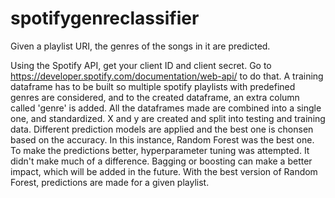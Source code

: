 # spotifygenreclassifier
Given a playlist URI, the genres of the songs in it are predicted.

Using the Spotify API, get your client ID and client secret. Go to https://developer.spotify.com/documentation/web-api/ to do that.
A training dataframe has to be built so multiple spotify playlists with predefined genres are considered, and to the created dataframe, an extra column called 'genre' is added.
All the dataframes made are combined into a single one, and standardized. X and y are created and split into testing and training data. Different prediction models are applied
and the best one is chonsen based on the accuracy. In this instance, Random Forest was the best one. To make the predictions better, hyperparameter tuning was attempted. It didn't make much of a difference. Bagging or boosting can make a better impact, which will be added in the future. With the best version of Random Forest, predictions are made for a given playlist.
